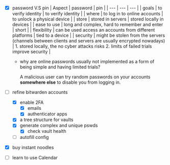- [x] password V.S pin
	| Aspect | password | pin |
	| --- | --- | --- |
	| goals | to verify identity | to verify identity |
	| where | to log in to online accounts | to unlock a physical device |
	| store | stored in servers | stored locally in devices |
	| ease to use | long and complex, hard to remember and enter | short |
	| flexibility | can be used access an accounts from different platforms | tied to a device |
	| security | might be stolen from the servers (channels between clients and servers are usually encrypted nowadays) | 1. stored locally, the no cyber attacks risks 2. limits of failed trials improve security |

	- why are online passwords usually not implemented as a form of being simple and having limited trials?
	
		A malicious user can try random passwords on your accounts **somewhere else** to disable you from logging in.
		  
- [ ] refine bitwarden accounts
	- [x] enable 2FA
		- [x] emails
		- [x] authenticator apps
	- [x] a tree structure for vaults
	- [x] generate complex and unique pswds
		- [x] check vault health
	- [ ] autofill config
- [x] buy instant noodles
- [ ] learn to use Calendar
<!--stackedit_data:
eyJoaXN0b3J5IjpbMTIwMTk2NDE2MF19
-->